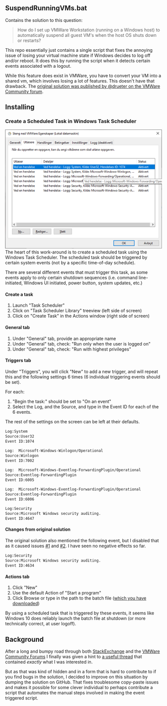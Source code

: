 SuspendRunningVMs.bat
--------------------------------------
Contains the solution to this question:
> How do I set up VMWare Workstation (running on a Windows host) to 
> automatically suspend all guest VM's when the host OS shuts down or restarts?

This repo essentially just contains a single script that fixes the annoying
issue of losing your virtual machine state if Windows decides to log off 
and/or reboot. It does this by running the script when it detects certain
events associated with a logout.

While this feature does exist in VMWare, you have to convert your VM into
a shared vm, which involves losing a lot of features. This doesn't have 
that drawback. The [original solution was published by @drueter on the 
VMWare Community forum][vmware].

## Installing

### Create a Scheduled Task in Windows Task Scheduler 
<img src="./events.png" alt="A sample task using Norwegian Windows 10">
The heart of this work-around is to create a scheduled task using the Windows Task Scheduler.  The scheduled task should be triggered by certain system events (not by a specific time-of-day schedule).

There are several different events that must trigger this task, as some events apply to only certain shutdown sequences (i.e. command line-initiated, Windows UI initiated, power button, system updates, etc.)

#### Create a task
1. Launch "Task Scheduler"
1. Click on "Task Scheduler Library" treeview (left side of screen)
1. Click on "Create Task" in the Actions window (right side of screen)

#### General tab
1. Under "General" tab, provide an appropriate name
1. Under "General" tab, check:  "Run only when the user is logged on"
1. Under "General" tab, check:  "Run with highest privileges"

#### Triggers tab
Under "Triggers", you will click "New" to add a new trigger, and will repeat this and the following settings 6 times (6 individual triggering events should be set).  

For each:
1. "Begin the task:" should be set to "On an event"
1. Select the Log, and the Source, and type in the Event ID for each of the 6 events.  

The rest of the settings on the screen can be left at their defaults.

```
Log:System
Source:User32
Event ID:1074
```
 
```
Log:  Microsoft-Windows-Winlogon/Operational
Source:Winlogon
Event ID:7002
```
 
```
Log:  Microsoft-Windows-Eventlog-ForwardingPlugin/Operational
Source:Eventlog-ForwardingPlugin
Event ID:6005
```
 
```
Log:  Microsoft-Windows-Eventlog-ForwardingPlugin/Operational
Source:Eventlog-ForwardingPlugin
Event ID:6006
```

```
Log:Security
Source:Microsoft Windows security auditing.
Event ID:4647
```

#### Changes from original solution
The original solution also mentioned the following event, but I disabled that as it caused issues [#1](https://github.com/fatso83/vmware-auto-suspend/issues/1) and [#2](https://github.com/fatso83/vmware-auto-suspend/issues/2). I have seen no negative effects so far.
```
Log:Security
Source:Microsoft Windows security auditing.
Event ID:4634
```

#### Actions tab
1. Click "New" 
2. Use the default Action of "Start a program"
3. Click Browse or type in the path to the batch file ([which you have downloaded][script])

By using a scheduled task that is triggered by these events, it seems like Windows 10 does reliably launch the batch file at shutdown (or more technically correct, at user logoff).


## Background
After a long and bumpy road through both [StackExchange][superuser] and the 
[VMWare Community Forums](https://communities.vmware.com/thread/618322) I 
finally was given a hint to [a useful thread][vmware] that contained
_exactly_ what I was interested in. 

But as that was kind of hidden and in a form that is hard to contribute to
if you find bugs in the solution, I decided to improve on this situation
by dumping the solution on GitHub. That fixes troublesome copy-paste
issues and makes it possible for some clever individual to perhaps contribute
a script that automates the manual steps involved in making the event
triggered script.

[vmware]: https://communities.vmware.com/thread/570079 "VMWare Community Post with original solution"
[superuser]: https://superuser.com/questions/1482205/auto-snapshot-or-suspend-on-host-power-off-or-log-off "My StackExchange question"
[script]: https://raw.githubusercontent.com/fatso83/vmware-auto-suspend/master/SuspendRunningVMs.bat
